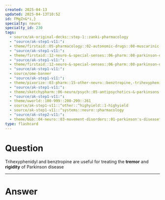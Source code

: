 ```yaml
---
created: 2025-04-13
updated: 2025-04-13T10:52
id: FMgZn&*i,}
specialty: neuro
specialty_id: 230
tags:
  - source/ak-original-decks::step-1::zanki-pharmacology
  - "source/ak-step1-v11:": 
  - theme/firstaid::05-pharmacology::02-autonomic-drugs::08-muscarinic-antagonists::m1-antagonists
  - "source/ak-step1-v11:": 
  - theme/firstaid::12-neuro-&-special-senses::06-pharm::08-parkinson-disease-therapy
  - "source/ak-step1-v11:": 
  - theme/firstaid::12-neuro-&-special-senses::06-pharm::08-parkinson-disease-therapy::m1-muscarinic-antagonists
  - "source/ak-step1-v11:": 
  - source/ome-banner
  - "source/ak-step1-v11:": 
  - theme/pixorize::03-pharm::15-other-neuro::benztropine,-trihexyphenidyl
  - "source/ak-step1-v11:": 
  - theme/sketchypharm::06-neuro/psych::05-antipsychotics-&-parkinsons::03-levodopa/carbidopa,-entacapone,-tolcapone,-selegiline,-ropinirole,-pramipexole,-amantadine
  - "source/ak-step1-v11:": 
  - theme/uworld::100-999::200-299::261
  - source/ak-step1-v11::^other::^highyield::1-highyield
  - source/ak-step1-v11::^systems::neuro::pharmacology
  - "source/ak-step2-v11:": 
  - theme/b&b::04-neuro::03-movement-disorders::01-parkinson's-disease"
type: flashcard
---
```


# Question
Trihexyphenidyl and benztropine are useful for treating the **tremor** and **rigidity** of Parkinson disease

---

# Answer
